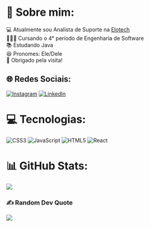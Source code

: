 # 👾 Sobre mim:
💻 Atualmente sou Analista de Suporte na <a href="[https://datletica.com.br/#1](https://www.elotech.com.br)">Elotech</a><br>👨🏽‍🎓 Cursando o 4° período de Engenharia de Software<br>📚 Estudando Java<br>😆 Pronomes: Ele/Dele<br>🤗 Obrigado pela visita!


## 🌐 Redes Sociais:
[![Instagram](https://img.shields.io/badge/Instagram-%23E4405F.svg?logo=Instagram&logoColor=white)](https://instagram.com/ricardo_tagami) [![LinkedIn](https://img.shields.io/badge/LinkedIn-%230077B5.svg?logo=linkedin&logoColor=white)](https://linkedin.com/in/ricardo-francisco2710) 

# 💻 Tecnologias:
![CSS3](https://img.shields.io/badge/css3-%231572B6.svg?style=for-the-badge&logo=css3&logoColor=white) ![JavaScript](https://img.shields.io/badge/javascript-%23323330.svg?style=for-the-badge&logo=javascript&logoColor=%23F7DF1E) ![HTML5](https://img.shields.io/badge/html5-%23E34F26.svg?style=for-the-badge&logo=html5&logoColor=white) ![React](https://img.shields.io/badge/react-%2320232a.svg?style=for-the-badge&logo=react&logoColor=%2361DAFB)
# 📊 GitHub Stats:

![](https://github-readme-streak-stats.herokuapp.com/?user=RicardooFilho&theme=vision-friendly-dark&hide_border=false)<br/>


### ✍️ Random Dev Quote
![](https://quotes-github-readme.vercel.app/api?type=horizontal&theme=gruvbox)

<!-- Proudly created with GPRM ( https://gprm.itsvg.in ) -->
